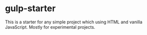 # gulp-starter
This is a starter for any simple project which using HTML and vanilla JavaScript. Mostly for experimental projects.
